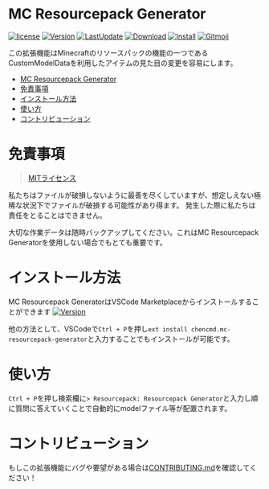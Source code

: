 # MC Resourcepack Generator

[![license](https://img.shields.io/github/license/ChenCMD/MC-Resourcepack-Generator)](https://github.com/ChenCMD/MC-Resourcepack-Generator/blob/master/LICENCE)
[![Version](https://img.shields.io/visual-studio-marketplace/v/chencmd.mc-resourcepack-generator?logo=visual-studio-code)](https://marketplace.visualstudio.com/items?itemName=chencmd.mc-resourcepack-generator)
[![LastUpdate](https://img.shields.io/visual-studio-marketplace/last-updated/chencmd.mc-resourcepack-generator?logo=visual-studio-code)](https://marketplace.visualstudio.com/items?itemName=chencmd.mc-resourcepack-generator)
[![Download](https://img.shields.io/visual-studio-marketplace/d/chencmd.mc-resourcepack-generator?logo=visual-studio-code)](https://marketplace.visualstudio.com/items?itemName=chencmd.mc-resourcepack-generator)
[![Install](https://img.shields.io/visual-studio-marketplace/i/chencmd.mc-resourcepack-generator?logo=visual-studio-code)](https://marketplace.visualstudio.com/items?itemName=chencmd.mc-resourcepack-generator)
[![Gitmoji](https://img.shields.io/badge/gitmoji-%20😜%20😍-FFDD67.svg)](https://gitmoji.carloscuesta.me/)

この拡張機能はMinecraftのリソースパックの機能の一つであるCustomModelDataを利用したアイテムの見た目の変更を容易にします。

- [MC Resourcepack Generator](#mc-resourcepack-generator)
- [免責事項](#免責事項)
- [インストール方法](#インストール方法)
- [使い方](#使い方)
- [コントリビューション](#コントリビューション)

# 免責事項
> [MITライセンス](https://github.com/ChenCMD/MC-Resourcepack-Generator/blob/master/LICENCE)

私たちはファイルが破損しないように最善を尽くしていますが、想定しえない極稀な状況下でファイルが破損する可能性があり得ます。
発生した際に私たちは責任をとることはできません。

大切な作業データは随時バックアップしてください。これはMC Resourcepack Generatorを使用しない場合でもとても重要です。

# インストール方法
MC Resourcepack GeneratorはVSCode Marketplaceからインストールすることができます
[![Version](https://img.shields.io/visual-studio-marketplace/v/chencmd.mc-resourcepack-generator?logo=visual-studio-code)](https://marketplace.visualstudio.com/items?itemName=chencmd.mc-resourcepack-generator)

他の方法として、VSCodeで`Ctrl + P`を押し`ext install chencmd.mc-resourcepack-generator`と入力することでもインストールが可能です。

# 使い方
`Ctrl + P`を押し検索欄に`> Resourcepack: Resourcepack Generator`と入力し順に質問に答えていくことで自動的にmodelファイル等が配置されます。

# コントリビューション
もしこの拡張機能にバグや要望がある場合は[CONTRIBUTING.md](CONTRIBUTING.md)を確認してください！